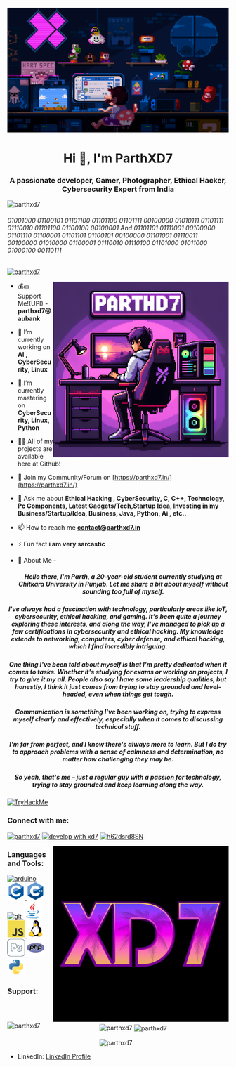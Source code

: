 [![MasterHead](https://github.com/ParthXD7/ParthXD7/blob/main/225813708-98b745f2-7d22-48cf-9150-083f1b00d6c9.gif)](https://parthxd7.io)

<h1 align="center">Hi 👋, I'm ParthXD7</h1>

<h3 align="center">A passionate developer, Gamer, Photographer, Ethical Hacker, Cybersecurity Expert from India</h3>
<p align="left"> <img src="https://komarev.com/ghpvc/?username=parthxd7&label=Profile%20views&color=0e75b6&style=flat" alt="parthxd7" /> </p>
<h6>01001000 01100101 01101100 01101100 01101111 00100000 01010111 01101111 01110010 01101100 01100100 00100001 And 01101101 01111001 00100000 01101110 01100001 01101101 01100101 00100000 01101001 01110011 00100000 01010000 01100001 01110010 01110100 01101000 01011000 01000100 00110111</h6>
<p align="left"> <a href="https://github.com/ryo-ma/github-profile-trophy"><img src="https://github-profile-trophy.vercel.app/?username=parthxd7" alt="parthxd7" /></a> </p>
<img align="right" alt="Coding" width="400" src="https://github.com/ParthXD7/ParthXD7/blob/main/banner.jpg">

- 💰💵 Support Me!(UPI) - **parthxd7@aubank**

- 🔭 I’m currently working on **AI , CyberSecurity, Linux**

- 🌱 I’m currently mastering on **CyberSecurity, Linux, Python**

- 👨‍💻 All of my projects are available here at Github!

- 📝 Join my Community/Forum on [https://parthxd7.in/](https://parthxd7.in/)

- 💬 Ask me about **Ethical Hacking , CyberSecurity, C, C++, Technology, Pc Components, Latest Gadgets/Tech,Startup Idea, Investing in my Business/Startup/Idea, Business, Java, Python, Ai , etc..**

- 📫 How to reach me **contact@parthxd7.in**

- ⚡ Fun fact **i am very sarcastic**

- 🧾 About Me - <h5 align="center"> Hello there, I'm Parth, a 20-year-old student currently studying at Chitkara University in Punjab. Let me share a bit about myself without sounding too full of myself.</h5>

<h5 align="center">I've always had a fascination with technology, particularly areas like IoT, cybersecurity, ethical hacking, and gaming. It's been quite a journey exploring these interests, and along the way, I've managed to pick up a few certifications in cybersecurity and ethical hacking. My knowledge extends to networking, computers, cyber defense, and ethical hacking, which I find incredibly intriguing.</h5>

<h5 align="center">One thing I've been told about myself is that I'm pretty dedicated when it comes to tasks. Whether it's studying for exams or working on projects, I try to give it my all. People also say I have some leadership qualities, but honestly, I think it just comes from trying to stay grounded and level-headed, even when things get tough.</h5>

<h5 align="center">Communication is something I've been working on, trying to express myself clearly and effectively, especially when it comes to discussing technical stuff.</h5>

<h5 align="center">I'm far from perfect, and I know there's always more to learn. But I do try to approach problems with a sense of calmness and determination, no matter how challenging they may be.</h5>

<h5 align="center">So yeah, that's me – just a regular guy with a passion for technology, trying to stay grounded and keep learning along the way.</h5>

[![TryHackMe](https://tryhackme-badges.s3.amazonaws.com/parthxd7.png)](https://tryhackme.com/p/parthxd7)

<h3 align="left">Connect with me:</h3>
<p align="left">
<a href="https://instagram.com/parthxd7" target="blank"><img align="center" src="https://raw.githubusercontent.com/rahuldkjain/github-profile-readme-generator/master/src/images/icons/Social/instagram.svg" alt="parthxd7" height="30" width="40" /></a>
<a href="https://www.youtube.com/@parthxd7" target="blank"><img align="center" src="https://raw.githubusercontent.com/rahuldkjain/github-profile-readme-generator/master/src/images/icons/Social/youtube.svg" alt="develop with xd7" height="30" width="40" /></a>
<a href="https://discord.gg/h62dsrd8SN" target="blank"><img align="center" src="https://raw.githubusercontent.com/rahuldkjain/github-profile-readme-generator/master/src/images/icons/Social/discord.svg" alt="h62dsrd8SN" height="30" width="40" /></a>
</p>
<img align="right" alt="Coding" width="400" src="https://github.com/ParthXD7/ParthXD7/blob/main/logoxd7.jpg">

<h3 align="left">Languages and Tools:</h3>
<p align="left"> <a href="https://www.arduino.cc/" target="_blank" rel="noreferrer"> <img src="https://cdn.worldvectorlogo.com/logos/arduino-1.svg" alt="arduino" width="40" height="40"/> </a> <a href="https://www.cprogramming.com/" target="_blank" rel="noreferrer"> <img src="https://raw.githubusercontent.com/devicons/devicon/master/icons/c/c-original.svg" alt="c" width="40" height="40"/> </a> <a href="https://www.w3schools.com/cpp/" target="_blank" rel="noreferrer"> <img src="https://raw.githubusercontent.com/devicons/devicon/master/icons/cplusplus/cplusplus-original.svg" alt="cplusplus" width="40" height="40"/> </a> <a href="https://git-scm.com/" target="_blank" rel="noreferrer"> <img src="https://www.vectorlogo.zone/logos/git-scm/git-scm-icon.svg" alt="git" width="40" height="40"/> </a> <a href="https://www.java.com" target="_blank" rel="noreferrer"> <img src="https://raw.githubusercontent.com/devicons/devicon/master/icons/java/java-original.svg" alt="java" width="40" height="40"/> </a> <a href="https://developer.mozilla.org/en-US/docs/Web/JavaScript" target="_blank" rel="noreferrer"> <img src="https://raw.githubusercontent.com/devicons/devicon/master/icons/javascript/javascript-original.svg" alt="javascript" width="40" height="40"/> </a> <a href="https://www.linux.org/" target="_blank" rel="noreferrer"> <img src="https://raw.githubusercontent.com/devicons/devicon/master/icons/linux/linux-original.svg" alt="linux" width="40" height="40"/> </a> <a href="https://www.photoshop.com/en" target="_blank" rel="noreferrer"> <img src="https://raw.githubusercontent.com/devicons/devicon/master/icons/photoshop/photoshop-line.svg" alt="photoshop" width="40" height="40"/> </a> <a href="https://www.php.net" target="_blank" rel="noreferrer"> <img src="https://raw.githubusercontent.com/devicons/devicon/master/icons/php/php-original.svg" alt="php" width="40" height="40"/> </a> <a href="https://www.python.org" target="_blank" rel="noreferrer"> <img src="https://raw.githubusercontent.com/devicons/devicon/master/icons/python/python-original.svg" alt="python" width="40" height="40"/> </a> </p>

<h3 align="left">Support:</h3>
<p><a href="https://www.buymeacoffee.com/parthxd7"> <img align="left" src="https://cdn.buymeacoffee.com/buttons/v2/default-yellow.png" height="50" width="210" alt="parthxd7" /></a></p><br><br>


<p><img align="left" src="https://github-readme-stats.vercel.app/api/top-langs?username=parthxd7&show_icons=true&theme=tokyonight&locale=en&layout=compact" alt="parthxd7" /></p>

<p>&nbsp;<img align="center" src="https://github-readme-stats.vercel.app/api?username=parthxd7&show_icons=true&theme=tokyonight&locale=en" alt="parthxd7" /></p>

<p><img align="center" src="https://github-readme-streak-stats.herokuapp.com/?user=parthxd7&theme=tokyonight" alt="parthxd7" /></p>

- LinkedIn: [LinkedIn Profile](https://www.linkedin.com/in/ParthXD7/)
